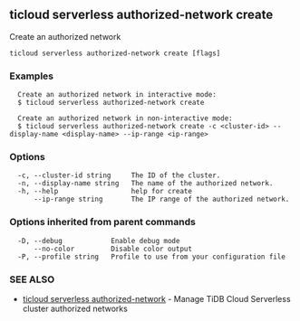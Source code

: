 ## ticloud serverless authorized-network create

Create an authorized network

```
ticloud serverless authorized-network create [flags]
```

### Examples

```
  Create an authorized network in interactive mode:
  $ ticloud serverless authorized-network create

  Create an authorized network in non-interactive mode:
  $ ticloud serverless authorized-network create -c <cluster-id> --display-name <display-name> --ip-range <ip-range>
```

### Options

```
  -c, --cluster-id string     The ID of the cluster.
  -n, --display-name string   The name of the authorized network.
  -h, --help                  help for create
      --ip-range string       The IP range of the authorized network.
```

### Options inherited from parent commands

```
  -D, --debug            Enable debug mode
      --no-color         Disable color output
  -P, --profile string   Profile to use from your configuration file
```

### SEE ALSO

* [ticloud serverless authorized-network](ticloud_serverless_authorized-network.md)	 - Manage TiDB Cloud Serverless cluster authorized networks

